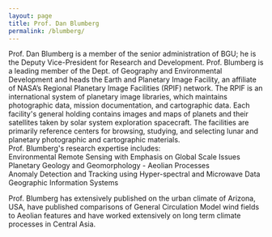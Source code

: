 ```yaml
---
layout: page
title: Prof. Dan Blumberg
permalink: /blumberg/
---
```


Prof. Dan Blumberg is a member of the senior administration of BGU; he is the Deputy Vice-President for Research and Development. 
Prof. Blumberg is a leading member of the Dept. of Geography and Environmental Development and heads the Earth and Planetary Image Facility, an affiliate of NASA’s Regional Planetary Image Facilities (RPIF) network.  The RPIF is an international system of planetary image libraries, which maintains photographic data, mission documentation, and cartographic data.  Each facility's general holding contains images and maps of planets and their satellites taken by solar system exploration spacecraft.  The facilities are primarily reference centers for browsing, studying, and selecting lunar and planetary photographic and cartographic materials.  
Prof. Blumberg's research expertise includes:  
Environmental Remote Sensing with Emphasis on Global Scale Issues  
Planetary Geology and Geomorphology - Aeolian Processes  
Anomaly Detection and Tracking using Hyper-spectral and Microwave Data  
Geographic Information Systems  

Prof. Blumberg has extensively published on the urban climate of Arizona, USA, have published comparisons of General Circulation Model wind fields to Aeolian features and have worked extensively on long term climate processes in Central Asia. 

